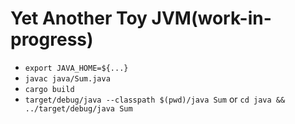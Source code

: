 # Yet Another Toy JVM(work-in-progress)

  
- `export JAVA_HOME=${...}`
- `javac java/Sum.java`
- `cargo build`
- `target/debug/java --classpath $(pwd)/java Sum` or `cd java && ../target/debug/java Sum`
